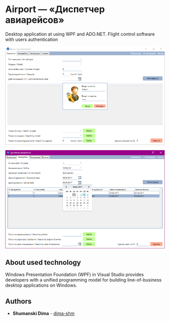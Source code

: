 # Airport — «Диспетчер авиарейсов»

Desktop application at using WPF and ADO.NET. Flight control software with users authentication

![screenshot of sample](https://github.com/dima-shm/Airport/blob/master/Preview1.png)

![screenshot of sample](https://github.com/dima-shm/Airport/blob/master/Preview2.png)

## About used technology 

Windows Presentation Foundation (WPF) in Visual Studio provides developers with a unified programming model for building line-of-business desktop applications on Windows.

## Authors

* **Shumanski Dima** - [dima-shm](https://github.com/dima-shm)